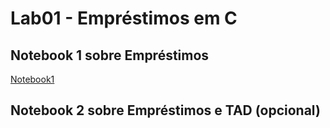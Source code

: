 # Lab01 - Empréstimos em C


## Notebook 1 sobre Empréstimos

[Notebook1](notebook/emprestimo01-ra202287.ipynb)

## Notebook 2 sobre Empréstimos e TAD (opcional)
